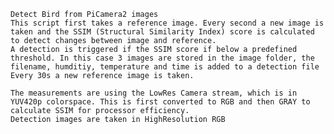    Detect Bird from PiCamera2 images
    This script first takes a reference image. Every second a new image is taken and the SSIM (Structural Similarity Index) score is calculated to detect changes between image and reference.
    A detection is triggered if the SSIM score if below a predefined threshold. In this case 3 images are stored in the image folder, the filename, humditiy, temperature and time is added to a detection file
    Every 30s a new reference image is taken.
    
    The measurements are using the LowRes Camera stream, which is in YUV420p colorspace. This is first converted to RGB and then GRAY to calculate SSIM for processor efficiency.
    Detection images are taken in HighResolution RGB
